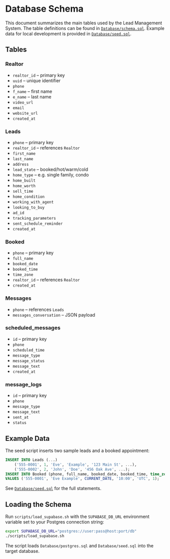 # Database Schema

This document summarizes the main tables used by the Lead Management System.
The table definitions can be found in [`Database/schema.sql`](../Database/schema.sql).
Example data for local development is provided in [`Database/seed.sql`](../Database/seed.sql).

## Tables

### Realtor
- `realtor_id` – primary key
- `uuid` – unique identifier
- `phone`
- `f_name` – first name
- `e_name` – last name
- `video_url`
- `email`
- `website_url`
- `created_at`

### Leads
- `phone` – primary key
- `realtor_id` – references `Realtor`
- `first_name`
- `last_name`
- `address`
- `lead_state` – booked/hot/warm/cold
- `home_type` – e.g. single family, condo
- `home_built`
- `home_worth`
- `sell_time`
- `home_condition`
- `working_with_agent`
- `looking_to_buy`
- `ad_id`
- `tracking_parameters`
- `sent_schedule_reminder`
- `created_at`

### Booked
- `phone` – primary key
- `full_name`
- `booked_date`
- `booked_time`
- `time_zone`
- `realtor_id` – references `Realtor`
- `created_at`

### Messages
- `phone` – references `Leads`
- `messages_conversation` – JSON payload

### scheduled_messages
- `id` – primary key
- `phone`
- `scheduled_time`
- `message_type`
- `message_status`
- `message_text`
- `created_at`

### message_logs
- `id` – primary key
- `phone`
- `message_type`
- `message_text`
- `sent_at`
- `status`

## Example Data
The seed script inserts two sample leads and a booked appointment:
```sql
INSERT INTO Leads (...)
    ('555-0001', 1, 'Eve', 'Example', '123 Main St', ...),
    ('555-0002', 2, 'John', 'Doe', '456 Oak Ave', ...);
INSERT INTO Booked (phone, full_name, booked_date, booked_time, time_zone, realtor_id)
VALUES ('555-0001', 'Eve Example', CURRENT_DATE, '10:00', 'UTC', 1);
```
See [`Database/seed.sql`](../Database/seed.sql) for the full statements.

## Loading the Schema
Run `scripts/load_supabase.sh` with the `SUPABASE_DB_URL` environment variable set to your Postgres connection string:
```bash
export SUPABASE_DB_URL="postgres://user:pass@host:port/db"
./scripts/load_supabase.sh
```
The script loads `Database/postgres.sql` and `Database/seed.sql` into the target database.
